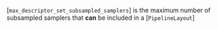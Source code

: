 [`max_descriptor_set_subsampled_samplers`] is the maximum number of
subsampled samplers that  **can**  be included in a [`PipelineLayout`]